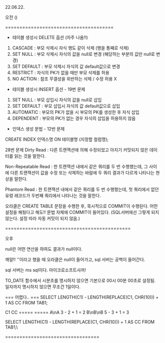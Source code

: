 22.06.22.

오전 ()


======================================

- 테이블 생성시 DELETE 옵션 (자주 나옴!!)
1. CASCADE : 부모 삭제시 자식 행도 같이 삭제 (행을 통째로 삭제)
2. SET NULL : 부모 삭제시 자식의 값을 null로 변경 (해당하는 부분의 값만 null로 변경)
3. SET DEFAULT : 부모 삭제시 자식의 값 default값으로 변경
4. RESTRICT : 자식의 PK가 없을 때만 부모 삭제를 허용
5. NO ACTION : 참조 무결성을 위반하는 삭제 / 수정 허용 X


- 테이블 생성시 INSERT 옵션 - 19번 문제
1. SET NULL : 부모 삽입시 자식의 값을 null로 삽입
2. SET DEFAULT : 부모 삽입시 자식의 값 default값으로 삽입
3. AUTOMATIC : 부모의 PK가 없을 시 부모의 PK를 생성한 후 자식 삽입
4. DEPENDENT : 부모의 PK가 없는 경우 자식의 삽입을 허용하지 않음


* 인덱스 생성 문법 - 12번 문제

 CREATE INDEX 인덱스명 ON 테이블명 (지정할 컬럼명);
 

28번 문제
Dirty Read : 다른 트랜잭션에 의해 수정되었고 아지기 커밋되지 않은 데이터를 읽는 것을 말한다.

Non-Repeatable Read : 한 트랜잭션 내에서 같은 쿼리를 두 번 수행했는데, 그 사이에 다른 트랜잭션이
                    값을 수정 또는 삭제하는 바람에 두 쿼리 결과가 다르게 나타나는 현상을 말한다.

Phantom Read : 한 트랜잭션 내에서 같은 쿼리를 두 번 수행했는데, 첫 쿼리에서 없던 유령 레코드가 두번째
                쿼리에서 나타나는 것을 말한다.


오라클은 CREATE TABLE 문장을 수행한 후, 묵시적으로 COMMIT이 수행된다.
어떤 설정을 해뒀다고 해도!! 문법 자체에 COMMIT이 들어있다.
(SQL서버에선 그렇게 되지 않는다. 설정 따라 자동 커밋이 되지 않음.)



============================================

오후

null은 어떤 연산을 하여도 결과가 null이다.

깨알!!
''이라고 했을 때 오라클은 null이 들어가고, sql 서버는 공백이 들어간다.

sql 서버는 ms sql이다. 마이크로소프트사꺼!


TO_DATE 함수에서 시분초를 명시하지 않으면 기본으로 00시 00분 00초로 설정됨.
일자까지 명시하지 않으면 무조건 1일이다.

 === 어렵다.. ===
SELECT
LENGTH(C1) - LENGTH(REPLACE(C1, CHR(10))) + 1 AS CC
FROM TAB1;

C1                  CC
=====         =====
A\nA           3 - 2 + 1 = 2
B\nB\nB      5 - 3 + 1 = 3


SELECT
LENGTH(C1) - LENGTH(REPLACE(C1, CHR(10))) + 1 AS CC
FROM TAB1;\ 
 
  =================================

